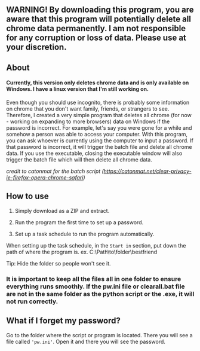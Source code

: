## WARNING! By downloading this program, you are aware that this program will potentially delete all chrome data permanently. I am not responsible for any corruption or loss of data. Please use at your discretion.


## About

#### Currently, this version only deletes chrome data and is only available on Windows. I have a linux version that I'm still working on.

Even though you should use incognito, there is probably some information on chrome that you don't want family, friends, or strangers to see. Therefore, I created a very simple program that deletes all chrome (for now - working on expanding to more browsers) data on Windows if the password is incorrect. For example, let's say you were gone for a while and somehow a person was able to access your computer. With this program, you can ask whoever is currently using the computer to input a password. If that password is incorrect, it will trigger the batch file and delete all chrome data. If you use the executable, closing the executable window will also trigger the batch file which will then delete all chrome data. 

*credit to catonmat for the batch script (https://catonmat.net/clear-privacy-ie-firefox-opera-chrome-safari)*

## How to use

1) Simply download as a ZIP and extract. 

2) Run the program the first time to set up a password.

3) Set up a task schedule to run the program automatically.

When setting up the task schedule, in the `Start in` section, put down the path of where the program is. ex. C:\\Path\to\folder\bestfriend

Tip: Hide the folder so people won't see it.

### It is important to keep all the files all in one folder to ensure everything runs smoothly. If the pw.ini file or clearall.bat file are not in the same folder as the python script or the .exe, it will not run correctly. 

## What if I forget my password?

Go to the folder where the script or program is located. There you will see a file called `'pw.ini'`. Open it and there you will see the password. 
